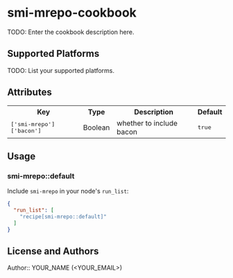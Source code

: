 # smi-mrepo-cookbook

TODO: Enter the cookbook description here.

## Supported Platforms

TODO: List your supported platforms.

## Attributes

<table>
  <tr>
    <th>Key</th>
    <th>Type</th>
    <th>Description</th>
    <th>Default</th>
  </tr>
  <tr>
    <td><tt>['smi-mrepo']['bacon']</tt></td>
    <td>Boolean</td>
    <td>whether to include bacon</td>
    <td><tt>true</tt></td>
  </tr>
</table>

## Usage

### smi-mrepo::default

Include `smi-mrepo` in your node's `run_list`:

```json
{
  "run_list": [
    "recipe[smi-mrepo::default]"
  ]
}
```

## License and Authors

Author:: YOUR_NAME (<YOUR_EMAIL>)
